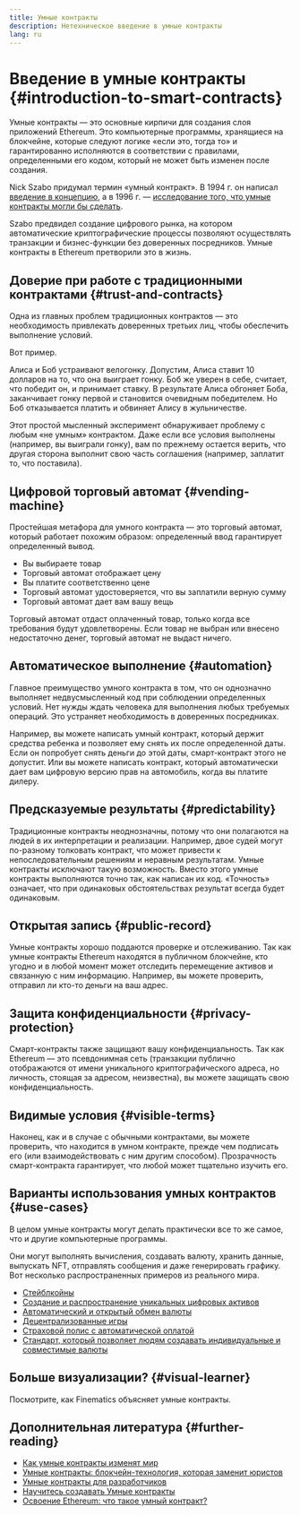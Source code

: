 ```yaml
---
title: Умные контракты
description: Нетехническое введение в умные контракты
lang: ru
---
```


# Введение в умные контракты {#introduction-to-smart-contracts}

Умные контракты — это основные кирпичи для создания слоя приложений Ethereum. Это компьютерные программы, хранящиеся на блокчейне, которые следуют логике «если это, тогда то» и гарантированно исполняются в соответствии с правилами, определенными его кодом, который не может быть изменен после создания.

Nick Szabo придумал термин «умный контракт». В 1994 г. он написал [введение в концепцию](https://www.fon.hum.uva.nl/rob/Courses/InformationInSpeech/CDROM/Literature/LOTwinterschool2006/szabo.best.vwh.net/smart.contracts.html), а в 1996 г. — [исследование того, что умные контракты могли бы сделать](https://www.fon.hum.uva.nl/rob/Courses/InformationInSpeech/CDROM/Literature/LOTwinterschool2006/szabo.best.vwh.net/smart_contracts_2.html).

Szabo предвидел создание цифрового рынка, на котором автоматические криптографические процессы позволяют осуществлять транзакции и бизнес-функции без доверенных посредников. Умные контракты в Ethereum претворили это в жизнь.

## Доверие при работе с традиционными контрактами {#trust-and-contracts}

Одна из главных проблем традиционных контрактов — это необходимость привлекать доверенных третьих лиц, чтобы обеспечить выполнение условий.

Вот пример.

Алиса и Боб устраивают велогонку. Допустим, Алиса ставит 10 долларов на то, что она выиграет гонку. Боб же уверен в себе, считает, что победит он, и принимает ставку. В результате Алиса обгоняет Боба, заканчивает гонку первой и становится очевидным победителем. Но Боб отказывается платить и обвиняет Алису в жульничестве.

Этот простой мысленный эксперимент обнаруживает проблему с любым «не умным» контрактом. Даже если все условия выполнены (например, вы выиграли гонку), вам по прежнему остается верить, что другая сторона выполнит свою часть соглашения (например, заплатит то, что поставила).

## Цифровой торговый автомат {#vending-machine}

Простейшая метафора для умного контракта — это торговый автомат, который работает похожим образом: определенный ввод гарантирует определенный вывод.

- Вы выбираете товар
- Торговый автомат отображает цену
- Вы платите соответственно цене
- Торговый автомат удостоверяется, что вы заплатили верную сумму
- Торговый автомат дает вам вашу вещь

Торговый автомат отдаст оплаченный товар, только когда все требования будут удовлетворены. Если товар не выбран или внесено недостаточно денег, торговый автомат не выдаст ничего.

## Автоматическое выполнение {#automation}

Главное преимущество умного контракта в том, что он однозначно выполняет недвусмысленный код при соблюдении определенных условий. Нет нужды ждать человека для выполнения любых требуемых операций. Это устраняет необходимость в доверенных посредниках.

Например, вы можете написать умный контракт, который держит средства ребенка и позволяет ему снять их после определенной даты. Если он попробует снять деньги до этой даты, смарт-контракт этого не допустит. Или вы можете написать контракт, который автоматически дает вам цифровую версию прав на автомобиль, когда вы платите дилеру.

## Предсказуемые результаты {#predictability}

Традиционные контракты неоднозначны, потому что они полагаются на людей в их интерпретации и реализации. Например, двое судей могут по-разному толковать контракт, что может привести к непоследовательным решениям и неравным результатам. Умные контракты исключают такую возможность. Вместо этого умные контракты выполняются точно так, как написан их код. «Точность» означает, что при одинаковых обстоятельствах результат всегда будет одинаковым.

## Открытая запись {#public-record}

Умные контракты хорошо поддаются проверке и отслеживанию. Так как умные контракты Ethereum находятся в публичном блокчейне, кто угодно и в любой момент может отследить перемещение активов и связанную с ним информацию. Например, вы можете проверить, отправил ли кто-то деньги на ваш адрес.

## Защита конфиденциальности {#privacy-protection}

Смарт-контракты также защищают вашу конфиденциальность. Так как Ethereum — это псевдонимная сеть (транзакции публично отображаются от имени уникального криптографического адреса, но личность, стоящая за адресом, неизвестна), вы можете защищать свою конфиденциальность.

## Видимые условия {#visible-terms}

Наконец, как и в случае с обычными контрактами, вы можете проверить, что находится в умном контракте, прежде чем подписать его (или взаимодействовать с ним другим способом). Прозрачность смарт-контракта гарантирует, что любой может тщательно изучить его.

## Варианты использования умных контрактов {#use-cases}

В целом умные контракты могут делать практически все то же самое, что и другие компьютерные программы.

Они могут выполнять вычисления, создавать валюту, хранить данные, выпускать NFT, отправлять сообщения и даже генерировать графику. Вот несколько распространенных примеров из реального мира.

- [Стейблкойны](/stablecoins/)
- [Создание и распространение уникальных цифровых активов](/nft/)
- [Автоматический и открытый обмен валюты](/get-eth/#dex)
- [Децентрализованные игры](/dapps/?category=gaming#explore)
- [Страховой полис с автоматической оплатой](https://etherisc.com/)
- [Стандарт, который позволяет людям создавать индивидуальные и совместимые валюты](/developers/docs/standards/tokens/)

## Больше визуализации? {#visual-learner}

Посмотрите, как Finematics объясняет умные контракты.

<YouTube id="pWGLtjG-F5c" />

## Дополнительная литература {#further-reading}

- [Как умные контракты изменят мир](https://www.youtube.com/watch?v=pA6CGuXEKtQ)
- [Умные контракты: блокчейн-технология, которая заменит юристов](https://blockgeeks.com/guides/smart-contracts/)
- [Умные контракты для разработчиков](/developers/docs/smart-contracts/)
- [Научитесь создавать Умные контракты](/developers/learning-tools/)
- [Освоение Ethereum: что такое умный контракт?](https://github.com/ethereumbook/ethereumbook/blob/develop/07smart-contracts-solidity.asciidoc#what-is-a-smart-contract)

